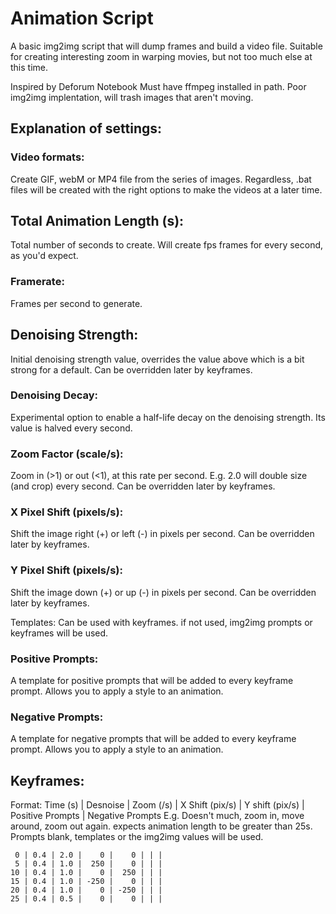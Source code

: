 # Animation Script
A basic img2img script that will dump frames and build a video file. Suitable for creating interesting zoom in warping movies, but not too much else at this time.

Inspired by Deforum Notebook
Must have ffmpeg installed in path.
Poor img2img implentation, will trash images that aren't moving.

## Explanation of settings:
### Video formats:
 Create GIF, webM or MP4 file from the series of images. Regardless, .bat files will be created with the right options to make the videos at a later time.

## Total Animation Length (s):
 Total number of seconds to create. Will create fps frames for every second, as you'd expect.
### Framerate:
 Frames per second to generate.

## Denoising Strength:
 Initial denoising strength value, overrides the value above which is a bit strong for a default. Can be overridden later by keyframes.
### Denoising Decay:
 Experimental option to enable a half-life decay on the denoising strength. Its value is halved every second.

### Zoom Factor (scale/s):
 Zoom in (>1) or out (<1), at this rate per second. E.g. 2.0 will double size (and crop) every second. Can be overridden later by keyframes.
### X Pixel Shift (pixels/s):
 Shift the image right (+) or left (-) in pixels per second. Can be overridden later by keyframes.
### Y Pixel Shift (pixels/s):
 Shift the image down (+) or up (-) in pixels per second. Can be overridden later by keyframes.

Templates: Can be used with keyframes. if not used, img2img prompts or keyframes will be used.
### Positive Prompts:
 A template for positive prompts that will be added to every keyframe prompt. Allows you to apply a style to an animation.
### Negative Prompts:
 A template for negative prompts that will be added to every keyframe prompt. Allows you to apply a style to an animation.

## Keyframes:
Format: Time (s) | Desnoise | Zoom (/s) | X Shift (pix/s) | Y shift (pix/s) | Positive Prompts | Negative Prompts
E.g. Doesn't much, zoom in, move around, zoom out again. expects animation length to be greater than 25s. Prompts blank, templates or the img2img values will be used.

     0 | 0.4 | 2.0 |    0 |    0 | | |
     5 | 0.4 | 1.0 |  250 |    0 | | |
    10 | 0.4 | 1.0 |    0 |  250 | | |
    15 | 0.4 | 1.0 | -250 |    0 | | |
    20 | 0.4 | 1.0 |    0 | -250 | | |
    25 | 0.4 | 0.5 |    0 |    0 | | |
